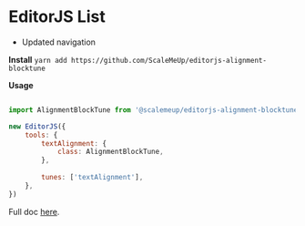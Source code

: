 # EditorJS List

- Updated navigation

**Install**
`yarn add https://github.com/ScaleMeUp/editorjs-alignment-blocktune`

**Usage**
```js

import AlignmentBlockTune from '@scalemeup/editorjs-alignment-blocktune';

new EditorJS({
    tools: {
        textAlignment: {
            class: AlignmentBlockTune,
        },
        
        tunes: ['textAlignment'],
    },
})
```

Full doc [here](https://www.npmjs.com/package/editorjs-text-alignment-blocktune).